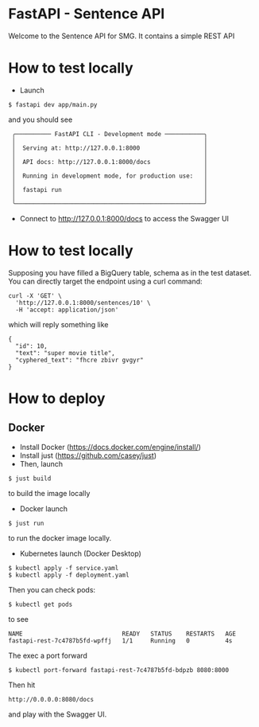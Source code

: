 # FastAPI - Sentence API

Welcome to the Sentence API for SMG.
It contains a simple REST API

# How to test locally
- Launch
```
$ fastapi dev app/main.py
```
and you should see
```
 ╭────────── FastAPI CLI - Development mode ───────────╮                                                                                                                                 
 │                                                     │                                                                                                                                 
 │  Serving at: http://127.0.0.1:8000                  │                                                                                                                                 
 │                                                     │                                                                                                                                 
 │  API docs: http://127.0.0.1:8000/docs               │                                                                                                                                 
 │                                                     │                                                                                                                                 
 │  Running in development mode, for production use:   │                                                                                                                                 
 │                                                     │                                                                                                                                 
 │  fastapi run                                        │                                                                                                                                 
 │                                                     │                                                                                                                                 
 ╰─────────────────────────────────────────────────────╯ 
```
- Connect to http://127.0.0.1:8000/docs to access the Swagger UI

# How to test locally
Supposing you have filled a BigQuery table, schema as in the test dataset.
You can directly target the endpoint using a curl command:
```
curl -X 'GET' \
  'http://127.0.0.1:8000/sentences/10' \
  -H 'accept: application/json'
```
which will reply something like
```
{
  "id": 10,
  "text": "super movie title",
  "cyphered_text": "fhcre zbivr gvgyr"
}
```

# How to deploy
## Docker
- Install Docker (https://docs.docker.com/engine/install/)
- Install just (https://github.com/casey/just)
- Then, launch
```
$ just build
```
to build the image locally

- Docker launch
```
$ just run
```
to run the docker image locally.

- Kubernetes launch (Docker Desktop)
```
$ kubectl apply -f service.yaml
$ kubectl apply -f deployment.yaml
```

Then you can check pods:
```
$ kubectl get pods
```

to see
```
NAME                            READY   STATUS    RESTARTS   AGE
fastapi-rest-7c4787b5fd-wpffj   1/1     Running   0          4s
```

The exec a port forward
```
$ kubectl port-forward fastapi-rest-7c4787b5fd-bdpzb 8080:8000
```

Then hit
```
http://0.0.0.0:8080/docs
```

and play with the Swagger UI.
